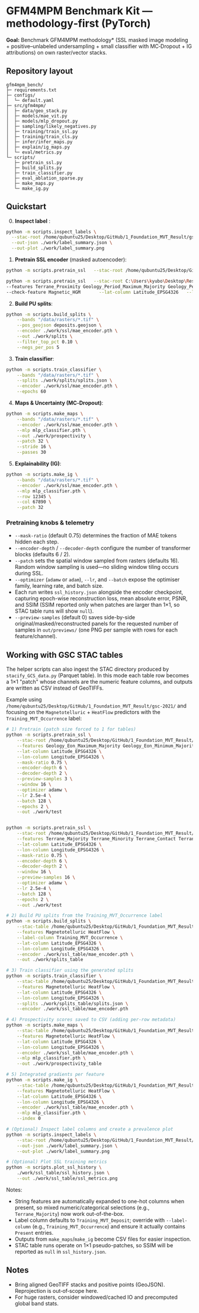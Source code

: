 # GFM4MPM Benchmark Kit — methodology‑first (PyTorch)

**Goal:** Benchmark GFM4MPM methodology* (SSL masked image modeling + positive–unlabeled undersampling + small classifier with MC‑Dropout + IG attributions) on own raster/vector stacks.

## Repository layout
```
gfm4mpm_bench/
├─ requirements.txt
├─ configs/
│  └─ default.yaml
├─ src/gfm4mpm/
│  ├─ data/geo_stack.py
│  ├─ models/mae_vit.py
│  ├─ models/mlp_dropout.py
│  ├─ sampling/likely_negatives.py
│  ├─ training/train_ssl.py
│  ├─ training/train_cls.py
│  ├─ infer/infer_maps.py
│  ├─ explain/ig_maps.py
│  └─ eval/metrics.py
└─ scripts/
   ├─ pretrain_ssl.py
   ├─ build_splits.py
   ├─ train_classifier.py
   ├─ eval_ablation_sparse.py
   ├─ make_maps.py
   └─ make_ig.py
```

## Quickstart

0) **Inspect label** :
```bash
python -m scripts.inspect_labels \
  --stac-root /home/qubuntu25/Desktop/GitHub/1_Foundation_MVT_Result/gsc-2021 \
  --out-json ./work/label_summary.json \
  --out-plot ./work/label_summary.png
```

1) **Pretrain SSL encoder** (masked autoencoder):
```bash
python -m scripts.pretrain_ssl   --stac-root /home/qubuntu25/Desktop/GitHub/1_Foundation_MVT_Result/gsc-2021_temp       --features Gravity_Bouguer_HGM_Worms_Proximity   --check-feature Gravity_Bouguer_HGM_Worms_Proximity       --lat-column Latitude_EPSG4326   --lon-column Longitude_EPSG4326       --mask-ratio 0.75     --encoder-depth 6     --decoder-depth 2  --patch 4   --window 16   --preview-samples 5   --check-image-preproc   --out ./work/test   --epochs 2 --mask-scope patch --skip-nan
```

```bash
python -m scripts.pretrain_ssl   --stac-root C:\Users\kyubo\Desktop\Research\Data\1_Stacify\gsc-2021       
--features Terrane_Proximity Geology_Period_Maximum_Majority Geology_Period_Minimum_Majority Geology_Lithology_Majority Geology_Lithology_Minority Geology_PassiveMargin_Proximity Geology_BlackShale_Proximity Geology_Fault_Proximity Geology_Paleolatitude_Period_Maximum Geology_Paleolatitude_Period_Minimum Seismic_LAB_Hoggard Seismic_Moho Gravity_GOCE_Differential Gravity_GOCE_MaximumCurve Gravity_GOCE_MinimumCurve Gravity_GOCE_MeanCurve Gravity_GOCE_ShapeIndex Gravity_Bouguer Gravity_Bouguer_HGM Gravity_Bouguer_HGM_Worms_Proximity Gravity_Bouguer_UpCont30km_HGM Gravity_Bouguer_UpCont30km_HGM_Worms_Proximity Magnetic_HGM Magnetic_HGM_Worms_Proximity Magnetic_LongWavelength_HGM Magnetic_LongWavelength_HGM_Worms_Proximity Dict_Sedimentary Dict_Igneous Dict_Metamorphic  
--check-feature Magnetic_HGM       --lat-column Latitude_EPSG4326   --lon-column Longitude_EPSG4326       --mask-ratio 0.75     --encoder-depth 6     --decoder-depth 2  --patch 4   --window 16   --preview-samples 5   --check-image-preproc   --out ./work/test   --epochs 30 --mask-scope patch --skip-nan
```

2) **Build PU splits**:
```bash
python -m scripts.build_splits \
    --bands "/data/rasters/*.tif" \
    --pos_geojson deposits.geojson \
    --encoder ./work/ssl/mae_encoder.pth \
    --out ./work/splits \
    --filter_top_pct 0.10 \
    --negs_per_pos 5
```

3) **Train classifier**:
```bash
python -m scripts.train_classifier \
    --bands "/data/rasters/*.tif" \
    --splits ./work/splits/splits.json \
    --encoder ./work/ssl/mae_encoder.pth \
    --epochs 60
```

4) **Maps & Uncertainty (MC‑Dropout)**:
```bash
python -m scripts.make_maps \
    --bands "/data/rasters/*.tif" \
    --encoder ./work/ssl/mae_encoder.pth \
    --mlp mlp_classifier.pth \
    --out ./work/prospectivity \
    --patch 32 \
    --stride 16 \
    --passes 30
```

5) **Explainability (IG)**:
```bash
python -m scripts.make_ig \
    --bands "/data/rasters/*.tif" \
    --encoder ./work/ssl/mae_encoder.pth \
    --mlp mlp_classifier.pth \
    --row 12345 \
    --col 67890 \
    --patch 32
```

### Pretraining knobs & telemetry
- `--mask-ratio` (default 0.75) determines the fraction of MAE tokens hidden each step.
- `--encoder-depth` / `--decoder-depth` configure the number of transformer blocks (defaults 6 / 2).
- `--patch` sets the spatial window sampled from rasters (defaults 16). Random window sampling is used—no sliding window tiling occurs during SSL.
- `--optimizer` (`adamw` or `adam`), `--lr`, and `--batch` expose the optimiser family, learning rate, and batch size.
- Each run writes `ssl_history.json` alongside the encoder checkpoint, capturing epoch-wise reconstruction loss, mean absolute error, PSNR, and SSIM (SSIM reported only when patches are larger than 1×1, so STAC table runs will show `null`).
- `--preview-samples` (default 0) saves side-by-side original/masked/reconstructed panels for the requested number of samples in `out/previews/` (one PNG per sample with rows for each feature/channel).

## Working with GSC STAC tables
The helper scripts can also ingest the STAC directory produced by
`stacify_GCS_data.py` (Parquet table). In this mode each table row becomes a
1×1 "patch" whose channels are the numeric feature columns, and outputs are
written as CSV instead of GeoTIFFs.

Example using `/home/qubuntu25/Desktop/GitHub/1_Foundation_MVT_Result/gsc-2021/` and focusing on the
`Magnetotelluric` + `HeatFlow` predictors with the `Training_MVT_Occurrence`
label:

```bash
# 1) Pretrain (patch size forced to 1 for tables)
python -m scripts.pretrain_ssl \
    --stac-root /home/qubuntu25/Desktop/GitHub/1_Foundation_MVT_Result/gsc-2021 \
    --features Geology_Eon_Maximum_Majority Geology_Eon_Minimum_Majority Geology_Era_Maximum_Majority Geology_Era_Minimum_Majority Geology_Period_Maximum_Majority Geology_Period_Minimum_Majority Geology_Period_Contact Geology_Lithology_Majority Geology_Lithology_Contact Seismic_LAB_Hoggard Seismic_LAB_Priestley Seismic_Moho Seismic_Moho_GEMMA Seismic_Moho_Szwillus Seismic_Velocity_050km Seismic_Velocity_100km Seismic_Velocity_150km Seismic_Velocity_200km Gravity_GOCE_Differential Gravity_GOCE_MaximumCurve Gravity_GOCE_MinimumCurve Gravity_GOCE_MeanCurve Gravity_GOCE_ShapeIndex Gravity_Bouguer Gravity_Bouguer_BGI Gravity_Bouguer_HGM Gravity_Bouguer_HGM_Worms_Proximity Gravity_Bouguer_UpCont30km Gravity_Bouguer_UpCont30km_HGM Gravity_Bouguer_UpCont30km_HGM_Worms_Proximity Magnetic_RTP Magnetic_EMAG2v3 Magnetic_EMAG2v3_CuriePoint Magnetic_1VD Magnetic_HGM Magnetic_HGM_Worms_Proximity Magnetic_LongWavelength_HGM Magnetic_LongWavelength_HGM_Worms_Proximity HeatFlow Magnetotelluric Litmod_Density_Asthenosphere Litmod_Density_Crust Litmod_Density_Lithosphere Crust1_Type Crust1_CrustalThickness Crust1_SedimentThickness \
    --lat-column Latitude_EPSG4326 \
    --lon-column Longitude_EPSG4326 \
    --mask-ratio 0.75 \
    --encoder-depth 6 \
    --decoder-depth 2 \
    --preview-samples 3 \
    --window 16 \
    --optimizer adamw \
    --lr 2.5e-4 \
    --batch 128 \
    --epochs 2 \
    --out ./work/test


python -m scripts.pretrain_ssl \
    --stac-root /home/qubuntu25/Desktop/GitHub/1_Foundation_MVT_Result/gsc-2021 \
    --features Terrane_Majority Terrane_Minority Terrane_Contact Terrane_Proximity Geology_Eon_Maximum_Majority Geology_Eon_Maximum_Minority Geology_Eon_Minimum_Majority Geology_Eon_Minimum_Minority Geology_Era_Maximum_Majority Geology_Era_Maximum_Minority Geology_Era_Minimum_Majority Geology_Era_Minimum_Minority Geology_Period_Maximum_Majority Geology_Period_Maximum_Minority Geology_Period_Minimum_Majority Geology_Period_Minimum_Minority Geology_Period_Contact Geology_Lithology_Majority Geology_Lithology_Minority Geology_Lithology_Contact Geology_Dictionary_Alkalic Geology_Dictionary_Anatectic Geology_Dictionary_Calcareous Geology_Dictionary_Carbonaceous Geology_Dictionary_Cherty Geology_Dictionary_CoarseClastic Geology_Dictionary_Evaporitic Geology_Dictionary_Felsic Geology_Dictionary_FineClastic Geology_Dictionary_Gneissose Geology_Dictionary_Igneous Geology_Dictionary_Intermediate Geology_Dictionary_Pegmatitic Geology_Dictionary_RedBed Geology_Dictionary_Schistose Geology_Dictionary_Sedimentary Geology_Dictionary_UltramaficMafic Geology_PassiveMargin_Proximity Geology_BlackShale_Proximity Geology_Fault_Proximity Geology_CoverThickness Geology_Paleolongitude_Period_Maximum Geology_Paleolongitude_Period_Minimum Geology_Paleolatitude_Period_Maximum Geology_Paleolatitude_Period_Minimum Seismic_LAB_Hoggard Seismic_LAB_Priestley Seismic_Moho Seismic_Moho_GEMMA Seismic_Moho_Szwillus Seismic_Velocity_050km Seismic_Velocity_100km Seismic_Velocity_150km Seismic_Velocity_200km Gravity_GOCE_Differential Gravity_GOCE_MaximumCurve Gravity_GOCE_MinimumCurve Gravity_GOCE_MeanCurve Gravity_GOCE_ShapeIndex Gravity_Bouguer Gravity_Bouguer_BGI Gravity_Bouguer_HGM Gravity_Bouguer_HGM_Worms_Proximity Gravity_Bouguer_UpCont30km Gravity_Bouguer_UpCont30km_HGM Gravity_Bouguer_UpCont30km_HGM_Worms_Proximity Magnetic_RTP Magnetic_EMAG2v3 Magnetic_EMAG2v3_CuriePoint Magnetic_1VD Magnetic_HGM Magnetic_HGM_Worms_Proximity Magnetic_LongWavelength_HGM Magnetic_LongWavelength_HGM_Worms_Proximity HeatFlow Magnetotelluric Litmod_Density_Asthenosphere Litmod_Density_Crust Litmod_Density_Lithosphere Crust1_Type Crust1_CrustalThickness Crust1_SedimentThickness \
    --lat-column Latitude_EPSG4326 \
    --lon-column Longitude_EPSG4326 \
    --mask-ratio 0.75 \
    --encoder-depth 6 \
    --decoder-depth 2 \
    --window 16 \
    --preview-samples 16 \
    --optimizer adamw \
    --lr 2.5e-4 \
    --batch 128 \
    --epochs 2 \
    --out ./work/test

# 2) Build PU splits from the Training_MVT_Occurrence label
python -m scripts.build_splits \
    --stac-table /home/qubuntu25/Desktop/GitHub/1_Foundation_MVT_Result/gsc-2021/assets/tables/2021_Table04_Datacube.parquet \
    --features Magnetotelluric HeatFlow \
    --label-column Training_MVT_Occurrence \
    --lat-column Latitude_EPSG4326 \
    --lon-column Longitude_EPSG4326 \
    --encoder ./work/ssl_table/mae_encoder.pth \
    --out ./work/splits_table

# 3) Train classifier using the generated splits
python -m scripts.train_classifier \
    --stac-table /home/qubuntu25/Desktop/GitHub/1_Foundation_MVT_Result/gsc-2021/assets/tables/2021_Table04_Datacube.parquet \
    --features Magnetotelluric HeatFlow \
    --lat-column Latitude_EPSG4326 \
    --lon-column Longitude_EPSG4326 \
    --splits ./work/splits_table/splits.json \
    --encoder ./work/ssl_table/mae_encoder.pth

# 4) Prospectivity scores saved to CSV (adding per-row metadata)
python -m scripts.make_maps \
    --stac-table /home/qubuntu25/Desktop/GitHub/1_Foundation_MVT_Result/gsc-2021/assets/tables/2021_Table04_Datacube.parquet \
    --features Magnetotelluric HeatFlow \
    --lat-column Latitude_EPSG4326 \
    --lon-column Longitude_EPSG4326 \
    --encoder ./work/ssl_table/mae_encoder.pth \
    --mlp mlp_classifier.pth \
    --out ./work/prospectivity_table

# 5) Integrated gradients per feature
python -m scripts.make_ig \
    --stac-table /home/qubuntu25/Desktop/GitHub/1_Foundation_MVT_Result/gsc-2021/assets/tables/2021_Table04_Datacube.parquet \
    --features Magnetotelluric HeatFlow \
    --lat-column Latitude_EPSG4326 \
    --lon-column Longitude_EPSG4326 \
    --encoder ./work/ssl_table/mae_encoder.pth \
    --mlp mlp_classifier.pth \
    --index 0

# (Optional) Inspect label columns and create a prevalence plot
python -m scripts.inspect_labels \
    --stac-root /home/qubuntu25/Desktop/GitHub/1_Foundation_MVT_Result/gsc-2021 \
    --out-json ./work/label_summary.json \
    --out-plot ./work/label_summary.png

# (Optional) Plot SSL training metrics
python -m scripts.plot_ssl_history \
    ./work/ssl_table/ssl_history.json \
    --out ./work/ssl_table/ssl_metrics.png
```

Notes:
- String features are automatically expanded to one-hot columns when present, so mixed numeric/categorical selections (e.g., `Terrane_Majority`) now work out-of-the-box.
- Label column defaults to `Training_MVT_Deposit`; override with `--label-column` (e.g., `Training_MVT_Occurrence`) and ensure it actually contains `Present` entries.
- Outputs from `make_maps`/`make_ig` become CSV files for easier inspection.
- STAC table runs operate on 1×1 pseudo-patches, so SSIM will be reported as `null` in `ssl_history.json`.

## Notes
- Bring aligned GeoTIFF stacks and positive points (GeoJSON). Reprojection is out‑of‑scope here.
- For huge rasters, consider windowed/cached IO and precomputed global band stats.
